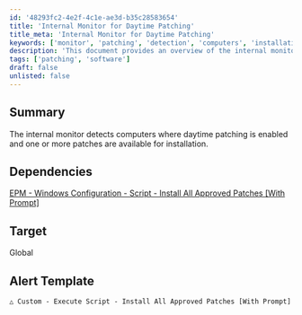 ```yaml
---
id: '48293fc2-4e2f-4c1e-ae3d-b35c28583654'
title: 'Internal Monitor for Daytime Patching'
title_meta: 'Internal Monitor for Daytime Patching'
keywords: ['monitor', 'patching', 'detection', 'computers', 'installation']
description: 'This document provides an overview of the internal monitor that detects computers with daytime patching enabled and identifies available patches for installation. It includes dependencies, target scope, and alert template details.'
tags: ['patching', 'software']
draft: false
unlisted: false
---
```


## Summary

The internal monitor detects computers where daytime patching is enabled and one or more patches are available for installation.

## Dependencies

[EPM - Windows Configuration - Script - Install All Approved Patches [With Prompt]](<../scripts/Install All Approved Patches With Prompt.md>)

## Target

Global

## Alert Template

`△ Custom - Execute Script - Install All Approved Patches [With Prompt]`

